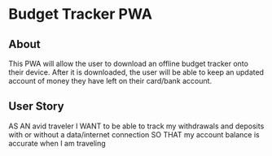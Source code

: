 # Budget Tracker PWA

## About
This PWA will allow the user to download an offline budget tracker onto their device. After it is downloaded, the user will be able to keep an updated account of money they have left on their card/bank account.

## User Story
AS AN avid traveler
I WANT to be able to track my withdrawals and deposits with or without a data/internet connection
SO THAT my account balance is accurate when I am traveling 
